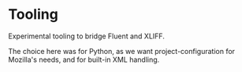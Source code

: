# Tooling

Experimental tooling to bridge Fluent and XLIFF.

The choice here was for Python, as we want project-configuration
for Mozilla's needs, and for built-in XML handling.
